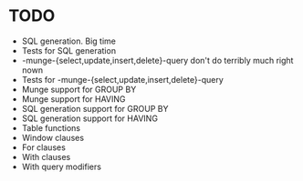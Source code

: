 TODO
====

* SQL generation. Big time
* Tests for SQL generation
* -munge-{select,update,insert,delete}-query don't do terribly much right nown
* Tests for -munge-{select,update,insert,delete}-query
* Munge support for GROUP BY
* Munge support for HAVING
* SQL generation support for GROUP BY
* SQL generation support for HAVING
* Table functions
* Window clauses
* For clauses
* With clauses
* With query modifiers
